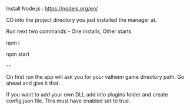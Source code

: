 Install Node.js : https://nodejs.org/en/

CD into the project directory you just installed the manager at.

Run next two commands - One installs, Other starts

npm i

npm start

--

On first run the app will ask you for your valheim game directory path. Go ahead and give it that.

If you want to add your own DLL add into plugins folder and create config.json file. This must have enabled set to true.
